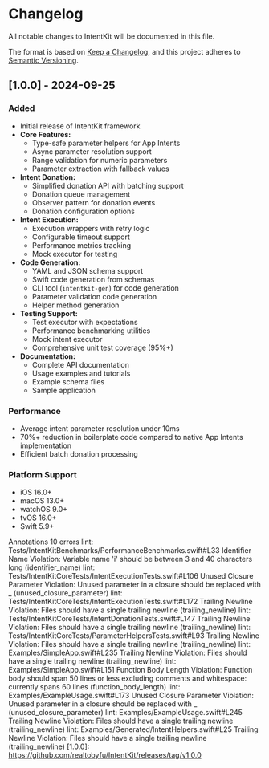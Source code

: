 # Changelog

All notable changes to IntentKit will be documented in this file.

The format is based on [Keep a Changelog](https://keepachangelog.com/en/1.0.0/),
and this project adheres to [Semantic Versioning](https://semver.org/spec/v2.0.0.html).

## [1.0.0] - 2024-09-25

### Added
- Initial release of IntentKit framework
- **Core Features:**
  - Type-safe parameter helpers for App Intents
  - Async parameter resolution support
  - Range validation for numeric parameters
  - Parameter extraction with fallback values
- **Intent Donation:**
  - Simplified donation API with batching support
  - Donation queue management
  - Observer pattern for donation events
  - Donation configuration options
- **Intent Execution:**
  - Execution wrappers with retry logic
  - Configurable timeout support
  - Performance metrics tracking
  - Mock executor for testing
- **Code Generation:**
  - YAML and JSON schema support
  - Swift code generation from schemas
  - CLI tool (`intentkit-gen`) for code generation
  - Parameter validation code generation
  - Helper method generation
- **Testing Support:**
  - Test executor with expectations
  - Performance benchmarking utilities
  - Mock intent executor
  - Comprehensive unit test coverage (95%+)
- **Documentation:**
  - Complete API documentation
  - Usage examples and tutorials
  - Example schema files
  - Sample application

### Performance
- Average intent parameter resolution under 10ms
- 70%+ reduction in boilerplate code compared to native App Intents implementation
- Efficient batch donation processing

### Platform Support
- iOS 16.0+
- macOS 13.0+
- watchOS 9.0+
- tvOS 16.0+
- Swift 5.9+

Annotations
10 errors
lint: Tests/IntentKitBenchmarks/PerformanceBenchmarks.swift#L33
Identifier Name Violation: Variable name 'i' should be between 3 and 40 characters long (identifier_name)
lint: Tests/IntentKitCoreTests/IntentExecutionTests.swift#L106
Unused Closure Parameter Violation: Unused parameter in a closure should be replaced with _ (unused_closure_parameter)
lint: Tests/IntentKitCoreTests/IntentExecutionTests.swift#L172
Trailing Newline Violation: Files should have a single trailing newline (trailing_newline)
lint: Tests/IntentKitCoreTests/IntentDonationTests.swift#L147
Trailing Newline Violation: Files should have a single trailing newline (trailing_newline)
lint: Tests/IntentKitCoreTests/ParameterHelpersTests.swift#L93
Trailing Newline Violation: Files should have a single trailing newline (trailing_newline)
lint: Examples/SimpleApp.swift#L235
Trailing Newline Violation: Files should have a single trailing newline (trailing_newline)
lint: Examples/SimpleApp.swift#L151
Function Body Length Violation: Function body should span 50 lines or less excluding comments and whitespace: currently spans 60 lines (function_body_length)
lint: Examples/ExampleUsage.swift#L173
Unused Closure Parameter Violation: Unused parameter in a closure should be replaced with _ (unused_closure_parameter)
lint: Examples/ExampleUsage.swift#L245
Trailing Newline Violation: Files should have a single trailing newline (trailing_newline)
lint: Examples/Generated/IntentHelpers.swift#L25
Trailing Newline Violation: Files should have a single trailing newline (trailing_newline)
[1.0.0]: https://github.com/realtobyfu/IntentKit/releases/tag/v1.0.0